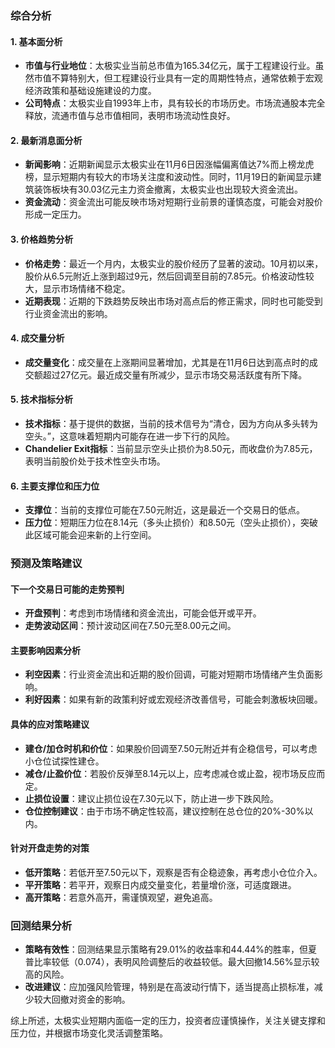 ### 综合分析

#### 1. 基本面分析
- **市值与行业地位**：太极实业当前总市值为165.34亿元，属于工程建设行业。虽然市值不算特别大，但工程建设行业具有一定的周期性特点，通常依赖于宏观经济政策和基础设施建设的力度。
- **公司特点**：太极实业自1993年上市，具有较长的市场历史。市场流通股本完全释放，流通市值与总市值相同，表明市场流动性良好。

#### 2. 最新消息面分析
- **新闻影响**：近期新闻显示太极实业在11月6日因涨幅偏离值达7%而上榜龙虎榜，显示短期内有较大的市场关注度和波动性。同时，11月19日的新闻显示建筑装饰板块有30.03亿元主力资金撤离，太极实业也出现较大资金流出。
- **资金流动**：资金流出可能反映市场对短期行业前景的谨慎态度，可能会对股价形成一定压力。

#### 3. 价格趋势分析
- **价格走势**：最近一个月内，太极实业的股价经历了显著的波动。10月初以来，股价从6.5元附近上涨到超过9元，然后回调至目前的7.85元。价格波动性较大，显示市场情绪不稳定。
- **近期表现**：近期的下跌趋势反映出市场对高点后的修正需求，同时也可能受到行业资金流出的影响。

#### 4. 成交量分析
- **成交量变化**：成交量在上涨期间显著增加，尤其是在11月6日达到高点时的成交额超过27亿元。最近成交量有所减少，显示市场交易活跃度有所下降。

#### 5. 技术指标分析
- **技术指标**：基于提供的数据，当前的技术信号为“清仓，因为方向从多头转为空头。”，这意味着短期内可能存在进一步下行的风险。
- **Chandelier Exit指标**：当前显示空头止损价为8.50元，而收盘价为7.85元，表明当前股价处于技术性空头市场。

#### 6. 主要支撑位和压力位
- **支撑位**：当前的支撑位可能在7.50元附近，这是最近一个交易日的低点。
- **压力位**：短期压力位在8.14元（多头止损价）和8.50元（空头止损价），突破此区域可能会迎来新的上行空间。

### 预测及策略建议

#### 下一个交易日可能的走势预判
- **开盘预判**：考虑到市场情绪和资金流出，可能会低开或平开。
- **走势波动区间**：预计波动区间在7.50元至8.00元之间。

#### 主要影响因素分析
- **利空因素**：行业资金流出和近期的股价回调，可能对短期市场情绪产生负面影响。
- **利好因素**：如果有新的政策利好或宏观经济改善信号，可能会刺激板块回暖。

#### 具体的应对策略建议
- **建仓/加仓时机和价位**：如果股价回调至7.50元附近并有企稳信号，可以考虑小仓位试探性建仓。
- **减仓/止盈价位**：若股价反弹至8.14元以上，应考虑减仓或止盈，视市场反应而定。
- **止损位设置**：建议止损位设在7.30元以下，防止进一步下跌风险。
- **仓位控制建议**：由于市场不确定性较高，建议控制在总仓位的20%-30%以内。

#### 针对开盘走势的对策
- **低开策略**：若低开至7.50元以下，观察是否有企稳迹象，再考虑小仓位介入。
- **平开策略**：若平开，观察日内成交量变化，若量增价涨，可适度跟进。
- **高开策略**：若意外高开，需谨慎观望，避免追高。

### 回测结果分析
- **策略有效性**：回测结果显示策略有29.01%的收益率和44.44%的胜率，但夏普比率较低（0.074），表明风险调整后的收益较低。最大回撤14.56%显示较高的风险。
- **改进建议**：应加强风险管理，特别是在高波动行情下，适当提高止损标准，减少较大回撤对资金的影响。

综上所述，太极实业短期内面临一定的压力，投资者应谨慎操作，关注关键支撑和压力位，并根据市场变化灵活调整策略。